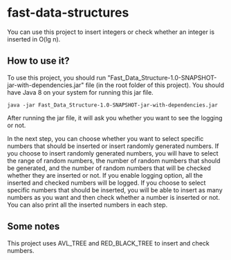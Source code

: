 # fast-data-structures
You can use this project to insert integers or check whether an integer is inserted in O(lg n).
## How to use it?
To use this project, you should run "Fast_Data_Structure-1.0-SNAPSHOT-jar-with-dependencies.jar" file (in the root folder of this project). You should have Java 8 on your system for running this jar file.
```
java -jar Fast_Data_Structure-1.0-SNAPSHOT-jar-with-dependencies.jar
```
After running the jar file, it will ask you whether you want to see the logging or not.

In the next step, you can choose whether you want to select specific numbers that should be inserted or insert randomly generated numbers.
If you choose to insert randomly generated numbers, you will have to select the range of random numbers, the number of random numbers that should be generated, and the number of random numbers that will be checked whether they are inserted or not. If you enable logging option, all the inserted and checked numbers will be logged.
If you choose to select specific numbers that should be inserted, you will be able to insert as many numbers as you want and then check whether a number is inserted or not. You can also print all the inserted numbers in each step.

## Some notes
This project uses AVL_TREE and RED_BLACK_TREE to insert and check numbers.